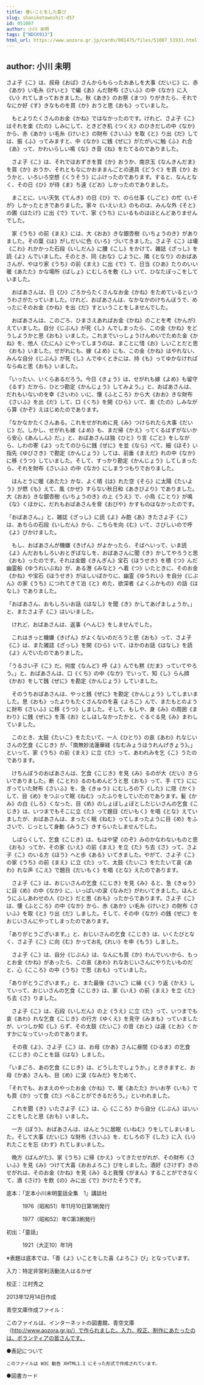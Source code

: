 ```yaml
---
title: 善いことをした喜び
slug: shanikotowoshit-d57
id: 051007
author: 小川 未明
tags: ["NDCK913"]
html_url: https://www.aozora.gr.jp/cards/001475/files/51007_51931.html
---
```


## author: 小川 未明

さよ子《こ》は、叔母《おば》さんからもらったおあしを大事《だいじ》に、赤《あか》い毛糸《けいと》で編《あ》んだ財布《さいふ》の中《なか》に入《い》れてしまっておきました。秋《あき》のお祭《まつ》りがきたら、それでなにか好《す》きなものを買《か》おうと思《おも》っていました。

　もとよりたくさんのお金《かね》ではなかったのです。けれど、さよ子《こ》はそれを楽《たの》しみにして、ときどき机《つくえ》のひきだしの中《なか》から、赤《あか》い毛糸《けいと》の財布《さいふ》を取《と》り出《だ》しては、振《ふ》ってみますと、中《なか》に銭《ぜに》がたがいに触《ふ》れ合《あ》って、かわいらしい鳴《な》き音《ね》をたてるのでありました。

　さよ子《こ》は、それでほおずきを買《か》おうか、南京玉《なんきんだま》を買《か》おうか、それともなにかおままんごとの道具《どうぐ》を買《か》おうかと、いろいろ空想《くうそう》にふけったのであります。すると、なんとなく、その日《ひ》が待《ま》ち遠《どお》しかったのでありました。

　まことに、いい天気《てんき》の日《ひ》で、のら仕事《しごと》の忙《いそが》しかったときでありました。家々《いえいえ》のものは、みんな外《そと》の圃《はたけ》に出《で》ていて、家《うち》にいるものはほとんどありませんでした。

　家《うち》の前《まえ》には、大《おお》きな銀杏樹《いちょうのき》がありました。その葉《は》がしだいに色《いろ》づいてきました。さよ子《こ》は壊《こわ》れかかった石段《いしだん》に腰《こし》をかけて、雑誌《ざっし》を読《よ》んでいました。そのとき、同《おな》じように、隣《となり》のおばあさんが、やはり家《うち》の前《まえ》に出《で》て、日当《ひあ》たりのいい暖《あたた》かな場所《ばしょ》にむしろを敷《し》いて、ひなたぼっこをしていました。

　おばあさんは、日《ひ》ごろからたくさんなお金《かね》をためているといううわさがたっていました。けれど、おばあさんは、なかなかのけちんぼうで、めったにそのお金《かね》を出《だ》すということをしませんでした。

　おばあさんは、このごろ、ひまさえあればお金《かね》のことを考《かんが》えていました。自分《じぶん》が死《し》んでしまったら、この金《かね》をどうしようかと思《おも》いました。これまでいっしょうけんめいでためた金《かね》を、他人《たにん》にやってしまうのは、まことに惜《お》しいことだと思《おも》いました。せがれにも、嫁《よめ》にも、この金《かね》はやれない、みんな自分《じぶん》が死《し》んでゆくときには、持《も》ってゆかなければならぬと思《おも》いました。

「いったい、いくらあるだろう。今日《きょう》は、せがれも嫁《よめ》も留守《るす》だから、ひとつ勘定《かんじょう》してみよう。」と、おばあさんは、だれもいないのを幸《さいわ》いに、懐《ふところ》から大《おお》きな財布《さいふ》を出《だ》して、口《くち》を開《ひら》いて、楽《たの》しみながら算《かぞ》えはじめたのであります。

「なかなかたくさんある。これをせがれめに見《み》つけられたら大事《だいじ》だ。しかし、せがれも嫁《よめ》も、まだ帰《かえ》ってくるはずがないから安心《あんしん》だ。」と、おばあさんは独《ひと》り言《ごと》をしながら、しわの寄《よ》ったてのひらに銭《ぜに》を並《なら》べて、細《ほそ》い指先《ゆびさき》で勘定《かんじょう》しては、前垂《まえだ》れの中《なか》に移《うつ》していました。そして、すっかり勘定《かんじょう》してしまったら、それを財布《さいふ》の中《なか》にしまうつもりでおりました。

　ほんとうに暖《あたた》かな、よく晴《は》れた空《そら》に太陽《たいよう》が燃《も》えて、風《かぜ》すらない秋日和《あきびより》でありました。大《おお》きな銀杏樹《いちょうのき》の上《うえ》で、小鳥《ことり》が鳴《な》くほかに、だれもおばあさんを脅《おびや》かすものはなかったのです。

「おばあさん。」と、雑誌《ざっし》に読《よ》み飽《あ》きたさよ子《こ》は、あちらの石段《いしだん》から、こちらを向《む》いて、さびしいので呼《よ》びかけました。

　もし、おばあさんが機嫌《きげん》がよかったら、そばへいって、いま読《よ》んだおもしろいおとぎばなしを、おばあさんに聞《き》かしてやろうと思《おも》ったのです。それは金銀《きんぎん》宝石《ほうせき》を積《つ》んだ幽霊船《ゆうれいぶね》が、ある港《みなと》へ着《つ》いたときに、そのお金《かね》や宝石《ほうせき》がほしいばかりに、幽霊《ゆうれい》を自分《じぶん》の家《うち》につれてきて泊《と》めた、欲深者《よくふかもの》の話《はなし》でありました。

「おばあさん、おもしろいお話《はなし》を聞《き》かしてあげましょうか。」と、またさよ子《こ》はいいました。

　けれど、おばあさんは、返事《へんじ》をしませんでした。

　これはきっと機嫌《きげん》がよくないのだろうと思《おも》って、さよ子《こ》は、また雑誌《ざっし》を開《ひら》いて、ほかのお話《はなし》を読《よ》んでいたのでありました。

「うるさい子《こ》だ。何度《なんど》呼《よ》んでも黙《だま》っていてやろう。」と、おばあさんは、口《くち》の中《なか》でいって、知《し》らん顔《かお》をして銭《ぜに》を勘定《かんじょう》していました。

　そのうちおばあさんは、やっと銭《ぜに》を勘定《かんじょう》してしまいました。思《おも》ったよりもたくさんなのを喜《よろこ》んで、またもとのように財布《さいふ》に移《うつ》しました。そして、もしや、身《み》の周囲《まわり》に銭《ぜに》を落《お》としはしなかったかと、ぐるぐる見《み》まわしていました。

　このとき、太鼓《たいこ》をたたいて、一人《ひとり》の哀《あわ》れなじいさんの乞食《こじき》が、「南無妙法蓮華経《なむみょうほうれんげきょう》。」といって、家《うち》の前《まえ》に立《た》って、あわれみを乞《こ》うたのであります。

　けちんぼうのおばあさんは、乞食《こじき》を見《み》るのが大《だい》きらいでありました。断《ことわ》るのもめんどうと思《おも》って、手《て》ににぎっていた財布《さいふ》を、急《きゅう》にむしろの下《した》に隠《かく》して、目《め》をつぶって眠《ねむ》ったふりをしていたのであります。髪《かみ》の白《しろ》くなった、目《め》のしょぼしょぼとしたじいさんの乞食《こじき》は、いつまでもそこに立《た》って題目《だいもく》を唱《とな》えていましたが、おばあさんは、まったく眠《ねむ》ってしまったように目《め》をふさいで、じっとして身動《みうご》きすらいたしませんでした。

　しばらくして、乞食《こじき》は、もはや望《のぞ》みのかなわないものと思《おも》ってか、その家《いえ》の前《まえ》を立《た》ち去《さ》って、さよ子《こ》のいる方《ほう》へと歩《ある》いてきました。やがて、さよ子《こ》の家《うち》の前《まえ》に立《た》って、太鼓《たいこ》をたたいて哀《あわ》れな声《こえ》で題目《だいもく》を唱《とな》えたのであります。

　さよ子《こ》は、おじいさんの乞食《こじき》を見《み》ると、急《きゅう》に目《め》の中《なか》に、いっぱいの涙《なみだ》がわいてきました。ほんとうにふしあわせの人《ひと》だと思《おも》ったからであります。さよ子《こ》は、懐《ふところ》の中《なか》から、赤《あか》い毛糸《けいと》の財布《さいふ》を取《と》り出《だ》しました。そして、その中《なか》の銭《ぜに》をおじいさんにやってしまったのであります。

「ありがとうございます。」と、おじいさんの乞食《こじき》は、いくたびとなく、さよ子《こ》に向《む》かってお礼《れい》を申《もう》しました。

　さよ子《こ》は、自分《じぶん》は、なんにも買《か》わんでいいから、もっとお金《かね》があったら、この哀《あわ》れなおじいさんにやりたいものだと、心《こころ》の中《うち》で思《おも》っていました。

「ありがとうございます。」と、また最後《さいご》に繰《く》り返《かえ》していって、おじいさんの乞食《こじき》は、家《いえ》の前《まえ》を立《た》ち去《さ》りました。

　さよ子《こ》は、石段《いしだん》の上《うえ》に立《た》って、いつまでも哀《あわ》れな乞食《こじき》の行方《ゆくえ》を見守《みまも》っていましたが、いつしか知《し》らず、その太鼓《たいこ》の音《おと》は遠《とお》くかすかになっていったのであります。

　その夜《よ》、さよ子《こ》は、お母《かあ》さんに昼間《ひるま》の乞食《こじき》のことを話《はな》しました。

「いまごろ、あの乞食《こじき》は、どうしたでしょうか。」とききますと、お母《かあ》さんも、目《め》に涙《なみだ》をためて、

「それでも、おまえのやったお金《かね》で、暖《あたた》かいお芋《いも》でも買《か》って食《た》べることができるだろう。」といわれました。

　これを聞《き》いたさよ子《こ》は、心《こころ》から自分《じぶん》はいいことをしたと思《おも》いました。

　一方《ぽう》、おばあさんは、ほんとうに居眠《いねむ》りをしてしまいました。そして大事《だいじ》な財布《さいふ》を、むしろの下《した》に入《い》れたことを忘《わす》れてしまいました。

　晩方《ばんがた》、家《うち》に帰《かえ》ってきたせがれが、その財布《さいふ》を見《み》つけて大喜《おおよろこ》びをしました。酒好《さけず》きのせがれは、そのお金《かね》を見《み》ると我慢《がまん》することができなくて、酒《さけ》を飲《の》みに出《で》かけたそうです。













底本：「定本小川未明童話全集　1」講談社

　　　1976（昭和51）年11月10日第1刷発行

　　　1977（昭和52）年C第3刷発行

初出：「童話」

　　　1921（大正10）年1月

※表題は底本では、「善《よ》いことをした喜《よろこ》び」となっています。

入力：特定非営利活動法人はるかぜ

校正：江村秀之

2013年12月14日作成

青空文庫作成ファイル：

このファイルは、インターネットの図書館、青空文庫（http://www.aozora.gr.jp/）で作られました。入力、校正、制作にあたったのは、ボランティアの皆さんです。











●表記について


	このファイルは W3C 勧告 XHTML1.1 にそった形式で作成されています。







●図書カード